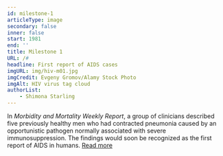 ```yaml
---
id: milestone-1
articleType: image
secondary: false
inner: false
start: 1981 
end: ''
title: Milestone 1
URL: /#
headline: First report of AIDS cases
imgURL: img/hiv-m01.jpg
imgCredit: Evgeny Gromov/Alamy Stock Photo
imgAlt: HIV virus tag cloud 
authorList:
    - Shimona Starling
---
```

In <em>Morbidity and Mortality Weekly Report</em>, a group of clinicians described five previously healthy men who had contracted pneumonia caused by an opportunistic pathogen normally associated with severe immunosuppression. The findings would soon be recognized as the first report of AIDS in humans.  <a href="#">Read more</a>
